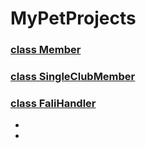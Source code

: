 # MyPetProjects
### [class Member](/Member.java)
### [class SingleClubMember](/SingleClubMember.java)
### [class FaliHandler](/FileHandler.java)
* []()
* []()
